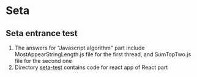 # Seta
## Seta entrance test
1. The answers for "Javascript algorithm" part include MostAppearStringLength.js file for the first thread, and SumTopTwo.js file for the second one
2. Directory [seta-test](https://github.com/quannguyen0510/Seta/tree/master/seta-test) contains code for react app of React part
